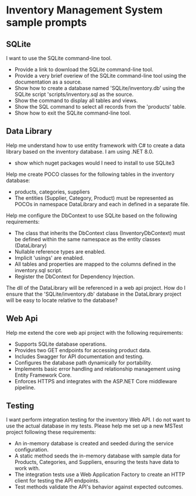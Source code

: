 # Inventory Management System sample prompts

## SQLite

I want to use the SQLite command-line tool.
- Provide a link to download the SQLite command-line tool.
- Provide a very brief overiew of the SQLite command-line tool using the documentation as a source.
- Show how to create a database named 'SQLite/inventory.db' using the SQLite script 'scripts/inventory.sql as the source. 
- Show the command to display all tables and views. 
- Show the SQL command to select all records from the 'products' table.
- Show how to exit the SQLite command-line tool.

## Data Library

Help me understand how to use entity framework with C# to create a data library based on the inventory database. I am using .NET 8.0.
- show which nuget packages would I need to install to use SQLite3

Help me create POCO classes for the following tables in the inventory database:
- products, categories, suppliers
- The entities (Supplier, Category, Product) must be represented as POCOs in namespace DataLibrary and each in defined in a separate file.

Help me configure the DbContext to use SQLite based on the following requirements:
- The class that inherits the DbContext class (InventoryDbContext)  must be defined within the same namespace  as the entity classes (DataLibrary)
- Nullable reference types are enabled.
- Implicit 'usings' are enabled.
- All tables and properties are mapped to the columns defined in the inventory.sql script.
- Register the DbContext for Dependency Injection.

The dll of the DataLibrary will be referenced in a web api project. How do I ensure that the 'SQLite/inventory.db' database in the DataLibrary project will be easy to locate relative to the database?

## Web Api

Help me extend the core web api project with the following requirements:
- Supports SQLite database operations.
- Provides two GET endpoints for accessing product data.
- Includes Swagger for API documentation and testing.
- Configures the database path dynamically for portability.
- Implements basic error handling and relationship management using Entity Framework Core.
- Enforces HTTPS and integrates with the ASP.NET Core middleware pipeline.


## Testing

I want perform integration testing for the inventory Web API. I do not want to use the actual database in my tests. Please help me set up a new MSTest project following these requirements:
- An in-memory database is created and seeded during the service configuration.
- A static method seeds the in-memory database with sample data for Products, Categories, and Suppliers, ensuring the tests have data to work with.
- The integration tests use a Web Application Factory to create an HTTP client for testing the API endpoints.
- Test methods validate the API's behavior against expected outcomes.





